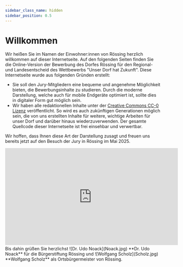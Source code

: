 ```yaml
---
sidebar_class_name: hidden
sidebar_position: 0.5
---
```


# Willkommen

Wir heißen Sie im Namen der Einwohner:innen von Rössing herzlich willkommen auf dieser
Internetseite. Auf den folgenden Seiten finden Sie die Online-Version der
Bewerbung des Dorfes Rössing für den Regional- und Landesentscheid des
Wettbewerbs "Unser Dorf hat Zukunft". Diese Internetseite wurde aus folgenden
Gründen erstellt:

- Sie soll den Jury-Mitgliedern eine bequeme und angenehme Möglichkeit bieten,
  die Bewerbungsinhalte zu studieren. Durch die moderne Darstellung, welche auch
  für mobile Endgeräte optimiert ist, sollte dies in digitaler Form gut möglich
  sein.
- Wir haben alle redaktionellen Inhalte unter der
  [Creative Commons CC-0 Lizenz](https://creativecommons.org/publicdomain/zero/1.0/deed.de)
  veröffentlicht. So wird es auch zukünftigen Generationen möglich sein, die von
  uns erstellten Inhalte für weitere, wichtige Arbeiten für unser Dorf und
  darüber hinaus wiederzuverwenden. Der gesamte Quellcode dieser Internetseite
  ist frei einsehbar und verwertbar.

Wir hoffen, dass Ihnen diese Art der Darstellung zusagt und freuen uns bereits
jetzt auf den Besuch der Jury in Rössing im Mai 2025.

<div class="video-wrapper">
  <iframe width="560" height="315" src="https://www.youtube.com/embed/9OgNMvpBTlM?si=bCrPIB6wntLizxO_" title="YouTube video player" frameborder="0" allow="accelerometer; autoplay; clipboard-write; encrypted-media; gyroscope; picture-in-picture; web-share" referrerpolicy="strict-origin-when-cross-origin" allowfullscreen></iframe>
</div>
Bis dahin grüßen Sie
herzlichst

<Columns>
  <Column>
    ![Dr. Udo Noack](Noack.jpg)  
    **Dr. Udo Noack** für die Bürgerstiftung Rössing und
  </Column>
  <Column>
  ![Wolfgang Scholz](Scholz.jpg)  
  **Wolfgang Scholz** als Ortsbürgermeister von
    Rössing.
  </Column>
</Columns>

